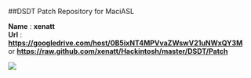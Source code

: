 ##DSDT Patch Repository for MaciASL      
     
**Name** :   **xenatt**   
**Url**  :   **https://googledrive.com/host/0B5ixNT4MPVvaZWswV21uNWxQY3M**    
			 or **https://raw.github.com/xenatt/Hackintosh/master/DSDT/Patch**


![](https://googledrive.com/host/0B5ixNT4MPVvaZWswV21uNWxQY3M/img.png)
